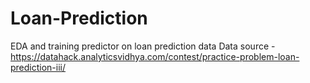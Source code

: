 # Loan-Prediction
EDA and training predictor on loan prediction data
Data source - https://datahack.analyticsvidhya.com/contest/practice-problem-loan-prediction-iii/
